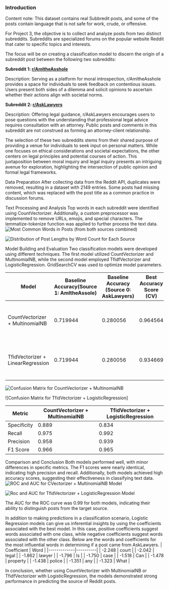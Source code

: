 ### Introduction

Content note: This dataset contains real Subbredit posts, and some of the posts contain language that is not safe for work, crude, or offensive.


For Project 3, the objective is to collect and analyze posts from two distinct subreddits. Subreddits are specialized forums on the popular website Reddit that cater to specific topics and interests.

The focus will be on creating a classification model to discern the origin of a subreddit post between the following two subreddits:

**Subreddit 1: [r/AmItheAsshole]('https://www.reddit.com/r/AmItheAsshole/')**

Description: Serving as a platform for moral introspection, r/AmItheAsshole provides a space for individuals to seek feedback on contentious issues. Users present both sides of a dilemma and solicit opinions to ascertain whether their actions align with societal norms.


**Subreddit 2: [r/AskLawyers]('https://www.reddit.com/r/AskLawyers/')**

Description: Offering legal guidance, r/AskLawyers encourages users to pose questions with the understanding that professional legal advice requires consultation with an attorney. Public posts and comments in this subreddit are not construed as forming an attorney-client relationship.


The selection of these two subreddits stems from their shared purpose of providing a venue for individuals to seek input on personal matters. While one focuses on ethical considerations and societal expectations, the other centers on legal principles and potential courses of action. This juxtaposition between moral inquiry and legal inquiry presents an intriguing avenue for exploration, highlighting the intersection of public opinion and formal legal frameworks.


Data Preparation
After collecting data from the Reddit API, duplicates were removed, resulting in a dataset with 2149 entries. Some posts had missing content, which was replaced with the post title as a common practice in discussion forums.

Text Processing and Analysis
Top words in each subreddit were identified using CountVectorizer. Additionally, a custom preprocessor was implemented to remove URLs, emojis, and special characters. The lemmatize-tokenize function was applied to further process the text data.
![Most Common Words in Posts (from both sources combined)](https://git.generalassemb.ly/martafuentes/project-3/blob/master/Images/bar_most_common_all.png?raw=true)

![Distribution of Post Lengths by Word Count for Each Source](https://git.generalassemb.ly/martafuentes/project-3/blob/master/Images/bar_post_len_by_word_al_aita.png?raw=true)

Model Building and Evaluation
Two classification models were developed using different techniques. The first model utilized CountVectorizer and MultinomialNB, while the second model employed TfidfVectorizer and LogisticRegression. GridSearchCV was used to optimize model parameters.

| Model                              | Baseline Accuracy(Source 1: AmItheAssole) | Baseline Accuracy (Source 0: AskLawyers) | Best Accuracy Score (CV) | Best Accuracy Score (Training) | Best Accuracy Score (Testing) | Best Parameters Found                             |
|------------------------------------|------------------------------------|------------------------------------|--------------------------|--------------------------------|-------------------------------|--------------------------------------------------|
| CountVectorizer + MultinomialNB    | 0.719944                           | 0.280056                           | 0.964564                 | 0.979847                       | 0.950704                      | max_df': 0.95, 'max_features': 5000, 'min_df': 4, 'ngram_range': (1, 1) |
| TfidVectorizer + LinearRegression | 0.719944                           | 0.280056                           | 0.934669                 | 0.964559                       | 0.947887                      | 'max_df': 0.95, 'max_features': 2000, 'min_df': 4, 'ngram_range': (1, 1) |

![Confusion Matrix for CountVectorizer + MultinomialNB](https://git.generalassemb.ly/martafuentes/project-3/blob/master/Images/conf_matrix_cvec_mnnb.png?raw=true)

![Confusion Matrix for TfidVectorizer + LogisticRegression]



| Metric          | CountVectorizer + MultinomialNB | TfidVectorizer + LogisticRegression |
|-----------------|---------------------------------|-------------------------------------|
| Specificity     | 0.889                           | 0.834                               |
| Recall          | 0.975                           | 0.992                               |
| Precision       | 0.958                           | 0.939                               |
| F1 Score        | 0.966                           | 0.965                               |


Comparison and Conclusion
Both models performed well, with minor differences in specific metrics. The F1 scores were nearly identical, indicating high precision and recall. Additionally, both models achieved high accuracy scores, suggesting their effectiveness in classifying text data.
![ROC and AUC for CVectorizer + MultinomialNB Model](https://git.generalassemb.ly/martafuentes/project-3/blob/master/Images/roc_auc_cvec_lr.png?raw=true)

![Roc and AUC for TfidVectorizer + LogisticRegression Model](https://git.generalassemb.ly/martafuentes/project-3/blob/master/Images/roc_auc_tvec_lr.png?raw=true)

The AUC for the ROC curve was 0.99 for both models, indicating their ability to distinguish posts from the target source.

In addition to making predictions in a classification scenario, Logistic Regression models can give us inferential insights by using the coefficients associated with the best model. In this case, positive coefficients suggest words associated with one class, while negative coefficients suggest words associated with the other class. Below are the words and coefficients for the most influential words in determining if a post came from AskLawyers.
| Coefficient | Word     |
|-------------|----------|
| -2.248      | court    |
| -2.042      | legal    |
| -1.862      | lawyer   |
| -1.796      | Is       |
| -1.750      | case     |
| -1.518      | Can      |
| -1.478      | property |
| -1.438      | police   |
| -1.351      | any      |
| -1.323      | What     |


In conclusion, whether using CountVectorizer with MultinomialNB or TfidfVectorizer with LogisticRegression, the models demonstrated strong performance in predicting the source of Reddit posts.

